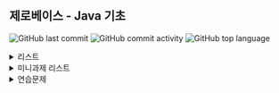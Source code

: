 ## 제로베이스 - Java 기초

![GitHub last commit](https://img.shields.io/github/last-commit/hee-ju-kim/zerobase_java)
![GitHub commit activity](https://img.shields.io/github/commit-activity/m/hee-ju-kim/zerobase_java)
![GitHub top language](https://img.shields.io/github/languages/top/hee-ju-kim/zerobase_java?color=yellow&logo=Java)

<details>
  <summary>리스트</summary>

  | Chapter | 제목                                                                                                                                                                                         |강의 내용|날짜|
  | ------- | -------------------------------------------------------------------------------------------------------------------------------------------------------------------------------------------- |--|--|
  | 2-1   | [변수와 자료형](https://github.com/hee-ju-kim/zerobase_java/tree/main/Java_02_1) |변수 선언|20240921|
  | 2-2   | [변수와 자료형](https://github.com/hee-ju-kim/zerobase_java/tree/main/Java_02_2) |데이터 자료형 - 숫자, 논리, 문자|20240921|
  | 2-3   | [변수와 자료형](https://github.com/hee-ju-kim/zerobase_java/tree/main/Java_02_3) |데이터 자료형 - 문자열, StringBuffer, 배열|20240921|
  | 2-4   | [변수와 자료형](https://github.com/hee-ju-kim/zerobase_java/tree/main/Java_02_4) |데이터 자료형 - List, Map, Generics |20240921|
  | 3-1   | [연산자](https://github.com/hee-ju-kim/zerobase_java/tree/main/Java_03_1) |기본연산자 - 대입, 부호, 산술, 증가/감소, 관계, 논리, 삼항 연산자 |20240924|
  | 3-2   | [연산자](https://github.com/hee-ju-kim/zerobase_java/tree/main/Java_03_2) |비트연산자 - AND, OR, XOR, 반전, 비트 이동 연산자  |20240924|
  | 4-1   | [조건문](https://github.com/hee-ju-kim/zerobase_java/tree/main/Java_04_1) |조건문 - if, switch  |20240924|
  | 5-1   | [반복문](https://github.com/hee-ju-kim/zerobase_java/tree/main/Java_05_1) |반복문 - for, while  |20240924|
  | 6-1   | [다차원 배열](https://github.com/hee-ju-kim/zerobase_java/tree/main/Java_06_1) |다차원 배열 - 1차원배열, 이차원배열|20240929|
  | 7-1   | [클래스와 객체](https://github.com/hee-ju-kim/zerobase_java/tree/main/Java_07_1) |클래스와 객체 - 클래스, 객체, 메소드, 생성자, this  |20240929|
  | 7-2   | [클래스와 객체](https://github.com/hee-ju-kim/zerobase_java/tree/main/Java_07_2) |클래스와 객체 - 오버로딩, 접근제어자, Static |20240929|
  | 8-1   | [상속](https://github.com/hee-ju-kim/zerobase_java/tree/main/Java_08_1) |상속 - 상속, super/super(), 오버라이딩 |20241004|
  | 9-1   | [다형성](https://github.com/hee-ju-kim/zerobase_java/tree/main/Java_09_1) |다형성 - 다형성, instanceof |20241004|
  | 10-1   | [추상클래스](https://github.com/hee-ju-kim/zerobase_java/tree/main/Java_10_1) |추상클래스 - 추상메소드, 추상클래스 |20241004|
  | 11-1   | [인터페이스](https://github.com/hee-ju-kim/zerobase_java/tree/main/Java_11_1) |인터페이스 |20241007|
  | 12-1   | [내부클래스](https://github.com/hee-ju-kim/zerobase_java/tree/main/Java_12_1) |내부클래스 - 인스턴스 클래스, 정적클래스, 지역클래스, 익명클래스 |20241007|
  | 13-1   | [입출력](https://github.com/hee-ju-kim/zerobase_java/tree/main/Java_13_1) |입출력 - 콘솔 입출력 |20241007|
  | 13-2   | [입출력](https://github.com/hee-ju-kim/zerobase_java/tree/main/Java_13_2) |입출력 - 파일입출력 |20241007|
  | 14-1   | [예외처리](https://github.com/hee-ju-kim/zerobase_java/tree/main/Java_14_1) | 예외처리 - try/catch, throw/throws |20241013|
  | 15-1   | [컬렉션 프레임워크](https://github.com/hee-ju-kim/zerobase_java/tree/main/Java_15_1) | 컬렉션프레임워크 - List, Set, Map |20241013|
  | 16-1   | [람다식](https://github.com/hee-ju-kim/zerobase_java/tree/main/Java_15_1) | 람다식 |20241013|
  | 17-1   | [스트림](https://github.com/hee-ju-kim/zerobase_java/tree/main/Java_15_1) | 스트림 - 스트림 생성, 중개연산, 최종연산 |20241013|
 
</details>

<details>
  <summary>미니과제 리스트</summary>

  | No | 내용                                                                                                                                                                                         |날짜|
  | ------- | -------------------------------------------------------------------------------------------------------------------------------------------------------------------------------------------- |--|
  | 1   | [구구단 출력](https://github.com/hee-ju-kim/zerobase_java/blob/main/MiniTest/src/Java1.java) |20241007|
  | 2   | [결제 캐시백 프로그램](https://github.com/hee-ju-kim/zerobase_java/blob/main/MiniTest/src/Java2.java) |20241013|
  | 3   | [입장권 계산 프로그램](https://github.com/hee-ju-kim/zerobase_java/blob/main/MiniTest/src/Java3.java) |20241013|
  | 4   | [주민등록번호 생성 프로그램](https://github.com/hee-ju-kim/zerobase_java/blob/main/MiniTest/src/Java4.java) |20241013|
  | 5   | [달력출력 프로그램](https://github.com/hee-ju-kim/zerobase_java/blob/main/MiniTest/src/Java5.java) |20241014|
  | 6   | [가상선거 프로그램](https://github.com/hee-ju-kim/zerobase_java/blob/main/MiniTest/src/Java6.java) |20241014|
  | 7   | [로또 당첨 프로그램](https://github.com/hee-ju-kim/zerobase_java/blob/main/MiniTest/src/Java7.java) |20241014|
  | 8   | [연소득 과세 계산 프로그램](https://github.com/hee-ju-kim/zerobase_java/blob/main/MiniTest/src/Java8.java) |20241014|
 
 
</details>

<details>
  <summary>연습문제</summary>

  | No | 내용                                                                                                                                                                                         |날짜|
  | ------- | -------------------------------------------------------------------------------------------------------------------------------------------------------------------------------------------- |--|
  | 18   | [연습문제 5개](https://github.com/hee-ju-kim/zerobase_java/tree/main/practice1) |20241118|
  | 19   | [연습문제 5개](https://github.com/hee-ju-kim/zerobase_java/tree/main/practice2) |20241120|
  | 20   | [연습문제 5개](https://github.com/hee-ju-kim/zerobase_java/tree/main/practice3) |20241126|
 
 
</details>
